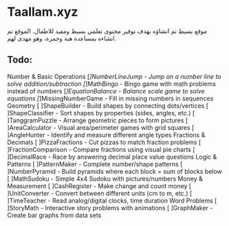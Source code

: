 # Taallam.xyz

موقع بسيط تم انشاؤه بهدف توفير محتوى تعلمي بسيط ومفيد للاطفال.
الموقع تم انشاءه بمساعدة هبة وحمزة، وهو مهدى لهم.

## Todo:
Number & Basic Operations
[*]NumberLineJump - Jump on a number line to solve addition/subtraction
[*]MathBingo - Bingo game with math problems instead of numbers
[*]EquationBalance - Balance scale game to solve equations
[*]MissingNumberGame - Fill in missing numbers in sequences
Geometry
[ ]ShapeBuilder - Build shapes by connecting dots/vertices
[ ]ShapeClassifier - Sort shapes by properties (sides, angles, etc.)
[ ]TanggramPuzzle - Arrange geometric pieces to form pictures
[ ]AreaCalculator - Visual area/perimeter games with grid squares
[ ]AngleHunter - Identify and measure different angle types
Fractions & Decimals
[ ]PizzaFractions - Cut pizzas to match fraction problems
[ ]FractionComparison - Compare fractions using visual pie charts
[ ]DecimalRace - Race by answering decimal place value questions
Logic & Patterns
[ ]PatternMaker - Complete number/shape patterns
[ ]NumberPyramid - Build pyramids where each block = sum of blocks below
[ ]MathSudoku - Simple 4x4 Sudoku with pictures/numbers
Money & Measurement
[ ]CashRegister - Make change and count money
[ ]UnitConverter - Convert between different units (cm to m, etc.)
[ ]TimeTeacher - Read analog/digital clocks, time duration
Word Problems
[ ]StoryMath - Interactive story problems with animations
[ ]GraphMaker - Create bar graphs from data sets

